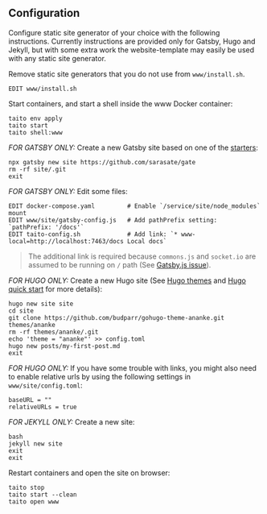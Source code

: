 ## Configuration

Configure static site generator of your choice with the following instructions. Currently instructions are provided only for Gatsby, Hugo and Jekyll, but with some extra work the website-template may easily be used with any static site generator.

Remove static site generators that you do not use from `www/install.sh`.

    EDIT www/install.sh

Start containers, and start a shell inside the www Docker container:

    taito env apply
    taito start
    taito shell:www

*FOR GATSBY ONLY:* Create a new Gatsby site based on one of the [starters](https://www.gatsbyjs.org/starters?v=2):

    npx gatsby new site https://github.com/sarasate/gate
    rm -rf site/.git
    exit

*FOR GATSBY ONLY:* Edit some files:

    EDIT docker-compose.yaml         # Enable `/service/site/node_modules` mount
    EDIT www/site/gatsby-config.js   # Add pathPrefix setting: `pathPrefix: '/docs'`
    EDIT taito-config.sh             # Add link: `* www-local=http://localhost:7463/docs Local docs`

> The additional link is required because `commons.js` and `socket.io` are assumed to be running on `/` path (See [Gatsby.js issue](https://github.com/gatsbyjs/gatsby/issues/3721)).

*FOR HUGO ONLY:* Create a new Hugo site (See [Hugo themes](https://themes.gohugo.io/) and [Hugo quick start](https://gohugo.io/getting-started/quick-start/) for more details):

    hugo new site site
    cd site
    git clone https://github.com/budparr/gohugo-theme-ananke.git themes/ananke
    rm -rf themes/ananke/.git
    echo 'theme = "ananke"' >> config.toml
    hugo new posts/my-first-post.md
    exit

*FOR HUGO ONLY:* If you have some trouble with links, you might also need to enable relative urls by using the following settings in `www/site/config.toml`:

    baseURL = ""
    relativeURLs = true

*FOR JEKYLL ONLY:* Create a new site:

    bash
    jekyll new site
    exit
    exit

Restart containers and open the site on browser:

    taito stop
    taito start --clean
    taito open www
